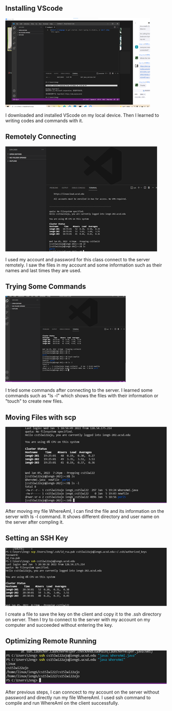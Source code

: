 ## Installing VScode

![image](install_VScode.png)

I downloaded and installed VScode on my local device. 
Then I learned to writing codes and commands with it.


## Remotely Connecting

![image](remote_connecting.png)

I used my account and password for this class connect to the server remotely.
I saw the files in my account and some information such as their names and last times they are used.


## Trying Some Commands

![image](try_codes.png)

I tried some commands after connecting to the server.
I learned some commands such as "ls -l" which shows the files with their information or "touch" to create new files.


## Moving Files with scp

![image](move_file.png)

After moving my file WhereAmI, I can find the file and its information on the server with ls -l command.
It shows different directory and user name on the server after compling it.


## Setting an SSH Key

![image](setting_key.png)

I create a file to save the key on the client and copy it to the .ssh directory on server.
Then I try to connect to the server with my account on my computer and succeeded without entering the key.


## Optimizing Remote Running

![image](remote_running.png)

After previous steps, I can conncect to my account on the server without password and directly run my file WhereAmI.
I used ssh command to compile and run WhereAmI on the client successfully.